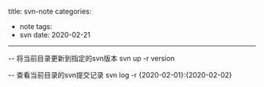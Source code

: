 title: svn-note
categories: 
- note
tags:
- svn
date: 2020-02-21
---

-- 将当前目录更新到指定的svn版本
svn up -r version

-- 查看当前目录的svn提交记录
svn log -r {2020-02-01}:{2020-02-02}

